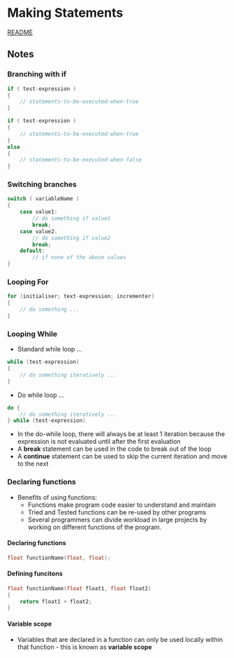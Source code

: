 # Making Statements

[README](../README.md)

## Notes

### Branching with if
``` cpp
if ( test-expression )
{ 
    // statements-to-be-executed-when-true 
}

if ( test-expression )
{
    // statements-to-be-executed-when-true
}
else
{
    // statements-to-be-executed-when-false
}

```

### Switching branches
``` cpp
switch ( variableName )
{
    case value1:
        // do something if value1
        break;
    case value2:
        // do something if value2
        break;
    default:
        // if none of the above values
}
```

### Looping For
``` cpp
for (initialiser; text-expression; incrementer)
{
    // do something ...
}
```

### Looping While
- Standard while loop ...
``` cpp
while (test-expression)
{
    // do something iteratively ...
}
```
- Do while loop ...
``` cpp
do {
    // do something iteratively ...
} while (test-expression)
```
- In the do-while loop, there will always be at least 1 iteration because the expression is not evaluated until after the first evaluation
- A **break** statement can be used in the code to break out of the loop
- A **continue** statement can be used to skip the current iteration and move to the next

### Declaring functions
- Benefits of using functions:
    - Functions make program code easier to understand and maintain
    - Tried and Tested functions can be re-used by other programs
    - Several programmers can divide workload in large projects by working on different functions of the program.

#### Declaring functions
``` cpp
float functionName(float, float);
```

#### Defining funcitons
``` cpp
float functionName(float float1, float float2)
{
    return float1 + float2;
}
```

#### Variable scope
- Variables that are declared in a function can only be used locally within that function - this is known as **variable scope**